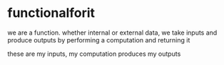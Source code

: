 # functionalforit

we are a function. whether internal or external data, we take inputs and produce outputs by performing a computation and returning it

these are my inputs, my computation produces my outputs